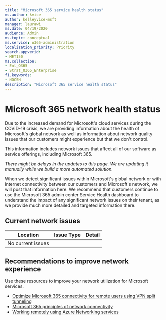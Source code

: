 ```yaml
---
title: "Microsoft 365 service health status"
ms.author: kvice
author: kelleyvice-msft
manager: laurawi
ms.date: 04/19/2020
audience: Admin
ms.topic: conceptual
ms.service: o365-administration
localization_priority: Priority
search.appverid:
- MET150
ms.collection:
- Ent_O365
- Strat_O365_Enterprise
f1.keywords:
- NOCSH
description: "Microsoft 365 service health status"
---
```


# Microsoft 365 network health status

Due to the increased demand for Microsoft's cloud services during the COVID-19 crisis, we are providing information about the health of Microsoft's global network as well as information about network quality issues that our customers might experience but that we don't control.

This information includes network issues that affect all of our software as service offerings, including Microsoft 365.

_There might be delays in the updates to this page. We are updating it manually while we build a more automated solution._

When we detect significant issues within Microsoft's global network or with internet connectivity between our customers and Microsoft's network, we will post that information here. We recommend that customers continue to use the Microsoft 365 admin center Service Health dashboard to understand the impact of any significant network issues on their tenant, as we provide much more detailed and targeted information there.

## Current network issues

| Location | Issue Type | Detail |
| --- | --- | --- |
| No current issues | | |

## Recommendations to improve network experience

Use these resources to improve your network utilization for Microsoft services.

- [Optimize Microsoft 365 connectivity for remote users using VPN split tunneling](microsoft-365-vpn-split-tunnel.md)
- [Microsoft 365 principles of network connectivity](./microsoft-365-network-connectivity-principles.md)
- [Working remotely using Azure Networking services](/azure/networking/working-remotely-support)
